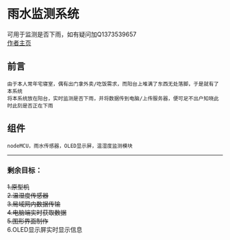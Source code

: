 # 雨水监测系统  
   可用于监测是否下雨，如有疑问加Q1373539657  
   [作者主页](https://github.com/coder-Zzx)
   

## 前言
    由于本人常年宅寝室，偶有出门拿外卖/吃饭需求，而阳台上堆满了东西无处落脚，于是就有了本系统  
    将本系统放在阳台，实时监测是否下雨，并将数据传到电脑/上传服务器，便可足不出户知晓此时此刻是否正在下雨

## 组件
    nodeMCU，雨水传感器，OLED显示屏，温湿度监测模块

******

### 剩余目标：
   ~~1.原型机    
   2.温湿度传感器  
   3.局域网内数据传输  
   4.电脑端实时获取数据  
   5.图形界面制作~~  
   6.OLED显示屏实时显示信息  
   
    

